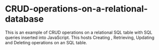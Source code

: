 # CRUD-operations-on-a-relational-database
This is an example of CRUD operations on a relational SQL table with SQL queries inserted into JavaScript.
This hosts Creating , Retrieving, Updating and Deleting operations on an SQL table.

